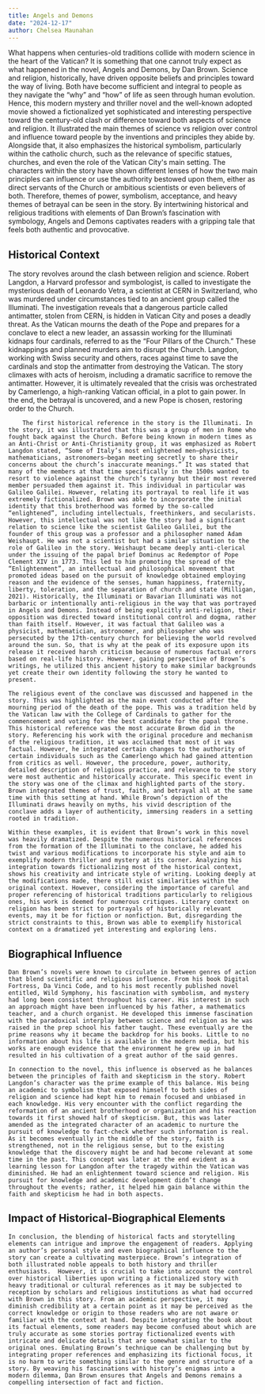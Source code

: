 ```yaml
---
title: Angels and Demons
date: "2024-12-17"
author: Chelsea Maunahan
---
```


What happens when centuries-old traditions collide with modern science in the heart of the Vatican? It is something that one cannot truly expect as what happened in the novel, Angels and Demons, by Dan Brown. Science and religion, historically, have driven opposite beliefs and principles toward the way of living. Both have become sufficient and integral to people as they navigate the “why” and “how” of life as seen through human evolution. Hence, this modern mystery and thriller novel and the well-known adopted movie showed a fictionalized yet sophisticated and interesting perspective toward the century-old clash or difference toward both aspects of science and religion. It illustrated the main themes of science vs religion over control and influence toward people by the inventions and principles they abide by. Alongside that, it also emphasizes the historical symbolism, particularly within the catholic church, such as the relevance of specific statues, churches, and even the role of the Vatican City's main setting. The characters within the story have shown different lenses of how the two main principles can influence or use the authority bestowed upon them, either as direct servants of the Church or ambitious scientists or even believers of both. Therefore, themes of power, symbolism, acceptance, and heavy themes of betrayal can be seen in the story. By intertwining historical and religious traditions with elements of Dan Brown’s fascination with symbology, Angels and Demons captivates readers with a gripping tale that feels both authentic and provocative.

## Historical Context
The story revolves around the clash between religion and science. Robert Langdon, a Harvard professor and symbologist, is called to investigate the mysterious death of Leonardo Vetra, a scientist at CERN in Switzerland, who was murdered under circumstances tied to an ancient group called the Illuminati. The investigation reveals that a dangerous particle called antimatter, stolen from CERN, is hidden in Vatican City and poses a deadly threat.
As the Vatican mourns the death of the Pope and prepares for a conclave to elect a new leader, an assassin working for the Illuminati kidnaps four cardinals, referred to as the “Four Pillars of the Church.” These kidnappings and planned murders aim to disrupt the Church. Langdon, working with Swiss security and others, races against time to save the cardinals and stop the antimatter from destroying the Vatican.
The story climaxes with acts of heroism, including a dramatic sacrifice to remove the antimatter. However, it is ultimately revealed that the crisis was orchestrated by Camerlengo, a high-ranking Vatican official, in a plot to gain power. In the end, the betrayal is uncovered, and a new Pope is chosen, restoring order to the Church.

		The first historical reference in the story is the Illuminati. In the story, it was illustrated that this was a group of men in Rome who fought back against the Church. Before being known in modern times as an Anti-Christ or Anti-Christianity group, it was emphasized as Robert Langdon stated, “Some of Italy’s most enlightened men–physicists, mathematicians, astronomers–began meeting secretly to share their concerns about the church’s inaccurate meanings.” It was stated that many of the members at that time specifically in the 1500s wanted to resort to violence against the church’s tyranny but their most revered member persuaded them against it. This individual in particular was Galileo Galilei. However, relating its portrayal to real life it was extremely fictionalized. Brown was able to incorporate the initial identity that this brotherhood was formed by the so-called “enlightened”, including intellectuals, freethinkers, and secularists. However, this intellectual was not like the story had a significant relation to science like the scientist Galileo Galilei, but the founder of this group was a professor and a philosopher named Adam Weishaupt. He was not a scientist but had a similar situation to the role of Galileo in the story. Weishaupt became deeply anti-clerical under the issuing of the papal brief Dominus ac Redemptor of Pope Clement XIV in 1773. This led to him promoting the spread of the “Enlightenment”, an intellectual and philosophical movement that promoted ideas based on the pursuit of knowledge obtained employing reason and the evidence of the senses, human happiness, fraternity, liberty, toleration, and the separation of church and state (Milligan, 2021). Historically, the Illuminati or Bavarian Illuminati was not barbaric or intentionally anti-religious in the way that was portrayed in Angels and Demons. Instead of being explicitly anti-religion, their opposition was directed toward institutional control and dogma, rather than faith itself. However, it was factual that Galileo was a physicist, mathematician, astronomer, and philosopher who was persecuted by the 17th-century church for believing the world revolved around the sun. So, that is why at the peak of its exposure upon its release it received harsh criticism because of numerous factual errors based on real-life history. However, gaining perspective of Brown’s writings, he utilized this ancient history to make similar backgrounds yet create their own identity following the story he wanted to present.

	The religious event of the conclave was discussed and happened in the story. This was highlighted as the main event conducted after the mourning period of the death of the pope. This was a tradition held by the Vatican law with the College of Cardinals to gather for the commencement and voting for the best candidate for the papal throne. This historical reference was the most accurate Brown did in the story. Referencing his work with the original procedure and mechanism of the religious tradition, it was acclaimed that most of it was factual. However, he integrated certain changes to the authority of certain individuals such as the Camerlengo which had gained attention from critics as well. However, the procedure, power, authority, detailed description of religious practice, and relevance to the story were most authentic and historically accurate. This specific event in the story was one of the climax and highlighted parts of the story. Brown integrated themes of trust, faith, and betrayal all at the same time with this setting at hand. While Brown’s depiction of the Illuminati draws heavily on myths, his vivid description of the conclave adds a layer of authenticity, immersing readers in a setting rooted in tradition.  

	Within these examples, it is evident that Brown’s work in this novel was heavily dramatized. Despite the numerous historical references from the formation of the Illuminati to the conclave, he added his twist and various modifications to incorporate his style and aim to exemplify modern thriller and mystery at its corner. Analyzing his integration towards fictionalizing most of the historical context, shows his creativity and intricate style of writing. Looking deeply at the modifications made, there still exist similarities within the original context. However, considering the importance of careful and proper referencing of historical traditions particularly to religious ones, his work is deemed for numerous critiques. Literary context on religion has been strict to portrayals of historically relevant events, may it be for fiction or nonfiction. But, disregarding the strict constraints to this, Brown was able to exemplify historical context on a dramatized yet interesting and exploring lens.

## Biographical Influence
	Dan Brown’s novels were known to circulate in between genres of action that blend scientific and religious influence. From his book Digital Fortress, Da Vinci Code, and to his most recently published novel entitled, Wild Symphony, his fascination with symbolism, and mystery had long been consistent throughout his career. His interest in such an approach might have been influenced by his father, a mathematics teacher, and a church organist. He developed this immense fascination with the paradoxical interplay between science and religion as he was raised in the prep school his father taught. These eventually are the prime reasons why it became the backdrop for his books. Little to no information about his life is available in the modern media, but his works are enough evidence that the environment he grew up in had resulted in his cultivation of a great author of the said genres. 

	In connection to the novel, this influence is observed as he balances between the principles of faith and skepticism in the story. Robert Langdon’s character was the prime example of this balance. His being an academic to symbolism that exposed himself to both sides of religion and science had kept him to remain focused and unbiased in each knowledge. His very encounter with the conflict regarding the reformation of an ancient brotherhood or organization and his reaction towards it first showed half of skepticism. But, this was later amended as the integrated character of an academic to nurture the pursuit of knowledge to fact-check whether such information is real. As it becomes eventually in the middle of the story, faith is strengthened, not in the religious sense, but to the existing knowledge that the discovery might be and had become relevant at some time in the past. This concept was later at the end evident as a learning lesson for Langdon after the tragedy within the Vatican was diminished. He had an enlightenment toward science and religion. His pursuit for knowledge and academic development didn’t change throughout the events; rather, it helped him gain balance within the faith and skepticism he had in both aspects.

## Impact of Historical-Biographical Elements
	In conclusion, the blending of historical facts and storytelling elements can intrigue and improve the engagement of readers. Applying an author’s personal style and even biographical influence to the story can create a cultivating masterpiece. Brown’s integration of both illustrated noble appeals to both history and thriller enthusiasts.  However, it is crucial to take into account the control over historical liberties upon writing a fictionalized story with heavy traditional or cultural references as it may be subjected to reception by scholars and religious institutions as what had occurred with Brown in this story. From an academic perspective, it may diminish credibility at a certain point as it may be perceived as the correct knowledge or origin to those readers who are not aware or familiar with the context at hand. Despite integrating the book about its factual elements, some readers may become confused about which are truly accurate as some stories portray fictionalized events with intricate and delicate details that are somewhat similar to the original ones. Emulating Brown’s technique can be challenging but by integrating proper references and emphasizing its fictional focus, it is no harm to write something similar to the genre and structure of a story. By weaving his fascinations with history’s enigmas into a modern dilemma, Dan Brown ensures that Angels and Demons remains a compelling intersection of fact and fiction. 